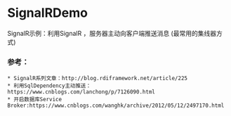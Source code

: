 # SignalRDemo
SignalR示例：利用SignalR ，服务器主动向客户端推送消息 (最常用的集线器方式) <br>
### 参考：
    * SignalR系列文章：http://blog.rdiframework.net/article/225 
    * 利用SqlDependency主动推送：https://www.cnblogs.com/lanchong/p/7126090.html
    * 开启数据库Service Broker:https://www.cnblogs.com/wanghk/archive/2012/05/12/2497170.html
